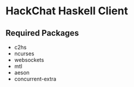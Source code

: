 HackChat Haskell Client
=======================

Required Packages
-----------------
 * c2hs
 * ncurses
 * websockets
 * mtl
 * aeson
 * concurrent-extra

